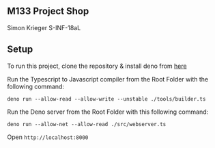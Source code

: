 ## M133 Project Shop ##
Simon Krieger
S-INF-18aL
	
## Setup ##
To run this project, clone the repository & install deno from [here](https://deno.land/manual/getting_started/installation)

Run the Typescript to Javascript compiler from the Root Folder with the following command:

```
deno run --allow-read --allow-write --unstable ./tools/builder.ts
```

Run the Deno server from the Root Folder with this following command:

```
deno run --allow-net --allow-read ./src/webserver.ts
```

Open `http://localhost:8000`